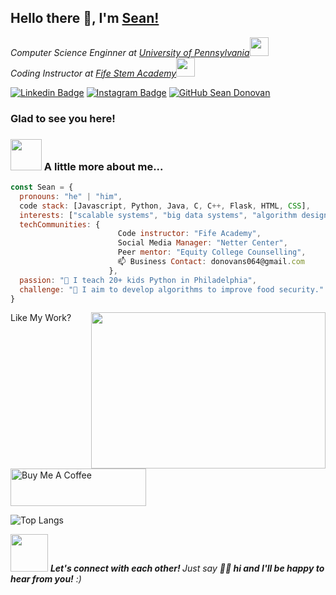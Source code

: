 ## Hello there 👋, I'm [Sean!](https://github.com/INTSEAN/)

<p><em>Computer Science Enginner at <a href="http://www.upenn.edu">University of Pennsylvania</a><img src="https://media.giphy.com/media/fYSnHlufseco8Fh93Z/giphy.gif" width="30"></br>Coding Instructor at <a href="https://fife.cis.upenn.edu/">Fife Stem Academy</a><img src="https://media.giphy.com/media/WUlplcMpOCEmTGBtBW/giphy.gif" width="30"> 
</em></p>


[![Linkedin Badge](https://img.shields.io/badge/-LinkedIn-0e76a8?style=flat-square&logo=Linkedin&logoColor=white)]([https://linkedin.com/in/iampavangandhi](https://www.linkedin.com/in/seandonovan-upenn/))
[![Instagram Badge](https://img.shields.io/badge/-Instagram-e4405f?style=flat-square&logo=Instagram&logoColor=white)](https://instagram.com/sensei.sean_/)
[![GitHub Sean Donovan](https://img.shields.io/github/followers/INTSEAN?label=follow&style=social)](https://github.com/INTSEAN)
### Glad to see you here! &nbsp;


### <img src="https://media.giphy.com/media/VgCDAzcKvsR6OM0uWg/giphy.gif" width="50"> A little more about me...  

```javascript
const Sean = {
  pronouns: "he" | "him",
  code stack: [Javascript, Python, Java, C, C++, Flask, HTML, CSS],
  interests: ["scalable systems", "big data systems", "algorithm design"],
  techCommunities: {
                        Code instructor: "Fife Academy",
                        Social Media Manager: "Netter Center",
                        Peer mentor: "Equity College Counselling",
                        📫 Business Contact: donovans064@gmail.com
                      },
  passion: "💞️ I teach 20+ kids Python in Philadelphia",
  challenge: "🌱 I aim to develop algorithms to improve food security."
}
```
<img align="right" height="250" width="375" alt="" src="https://raw.githubusercontent.com/iampavangandhi/iampavangandhi/master/gifs/coder.gif" />
Like My Work?



<a href="https://www.buymeacoffee.com/donovans064" target="_blank"><img src="https://cdn.buymeacoffee.com/buttons/v2/default-yellow.png" alt="Buy Me A Coffee" height="60px" width="217px" ></a>

![Top Langs](https://github-readme-stats.vercel.app/api/top-langs/?username=INTSEAN&hide_progress=true)


<img src="https://media.giphy.com/media/LnQjpWaON8nhr21vNW/giphy.gif" width="60"> <em><b>Let's connect with each other! </b> Just say <b>👋🏽 hi and I'll be happy to hear from you!</b> :)</em>

<!---
INTSEAN/INTSEAN is a ✨ special ✨ repository because its `README.md` (this file) appears on your GitHub profile.
You can click the Preview link to take a look at your changes.
--->
